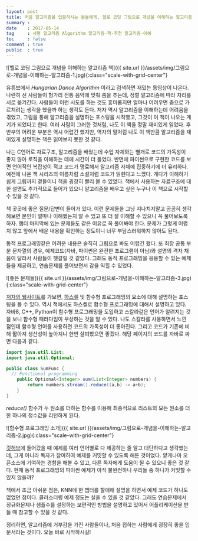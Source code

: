 ```yaml
---
layout: post
title: 처음 알고리즘을 입문하시는 분들에게, 헬로 코딩 그림으로 개념을 이해하는 알고리즘 리뷰
summary : 
date    : 2017-05-14
tag     : 서평 알고리즘 Algorithm 알고리즘-책-추천 알고리즘-이해
toc     : false
comment : true
public  : true
---
```


![헬로 코딩 그림으로 개념을 이해하는 알고리즘 책]({{ site.url }}/assets/img/그림으로-개념을-이해하는-알고리즘-1.jpg){:class="scale-with-grid-center"}  

유튜브에서 *Hungarian Dance Algorithm* 이라고 검색하면 재밌는 동영상이 나온다. 나란히 선 사람들이 헝가리 전통 음악에 맞춰 춤을 추는데, 정렬 알고리즘에 따라 자리를 서로 옮겨간다. 사람들이 이런 시도를 하는 것도 흥미롭지만 얼마나 어려우면 춤으로 가르치려는 생각을 했을까 하는 생각도 든다. 저자 역시 알고리즘을 이해하는데 어려움을 겪었고, 그림을 통해 알고리즘을 설명하는 포스팅을 시작했고, 그것이 이 책이 나오는 계기가 되었다고 한다. 여러 사람이 그러한 것처럼, 나도 이 책을 정말 재미있게 읽었다. 후반부의 어려운 부분은 역시 어렵긴 했지만, 역자의 말처럼 나도 이 책만큼 알고리즘을 재미있게 설명하는 책은 읽어보지 못한 것 같다.  

나는 C언어로 자료구조, 알고리즘을 배웠는데 수업 자체와는 별개로 코드의 가독성이 좋지 않아 로직을 이해하는 데에 시간이 더 들었다. 반면에 파이썬으로 구현한 코드를 보면 언어적인 복잡성이 적고 코드가 명료해서 알고리즘 자체에 집중하기에 더 유리하다. 예전에 나온 책 시리즈의 이름처럼 소설처럼 코드가 읽힌다고 느꼈다. 게다가 이해하기 쉽게 그림까지 곁들이니 책을 굉장히 빨리 볼 수 있었다. 책에서 사용하는 자료구조에 대한 설명도 추가적으로 들어가 있으니 알고리즘을 배우고 싶은 누구나 이 책으로 시작할 수 있을 것 같다.  

책 곳곳에 좋은 질문/답변이 들어가 있다. 이런 문제들을 그냥 지나치지말고 곰곰히 생각해보면 본인이 얼마나 이해했는지 알 수 있고 또 더 잘 이해할 수 있으니 꼭 풀어보도록 하자. 챕터 마지막에 있는 문제들도 같은 이유로 꼭 풀어봐야 한다. 문제가 그렇게 어렵지 않고 앞에서 배운 내용을 확인하는 정도이니 너무 부담스러워하지 않아도 된다.

동적 프로그래밍같은 어려운 내용은 솔직히 그림으로 봐도 어렵긴 했다. 또 최장 공통 부분 문자열의 경우, 예제코드(자바, 파이썬은 완전한 프로그램이 아님)와 설명의 격자 채움이 달라서 사람들이 헷갈릴 것 같았다. 그래도 동적 프로그래밍을 응용할 수 있는 예제들을 제공하고, 연습문제를 풀어보면서 감을 익힐 수 있었다.  

![좋은 문제들]({{ site.url }}/assets/img/그림으로-개념을-이해하는-알고리즘-3.jpg){:class="scale-with-grid-center"}  

[저자의 웹사이트](https://adit.io/)를 가보면, [하스켈](https://namu.wiki/w/Haskell) 및 함수형 프로그래밍의 요소에 대해 설명하는 포스팅을 볼 수 있다. 역시 책에서도 하스켈로 함수형 프로그래밍에 대해서 설명하고 있다. 자바8, C++, Python이 함수형 프로그래밍을 도입하고 스칼라같은 언어가 알려지는 것을 보니 함수형 패러다임이 부상하는 것을 알 수 있다. 나도 스칼라를 사용하면서 느낀 점인데 함수형 언어를 사용하면 코드의 가독성이 더 좋아진다. 그리고 코드가 기존에 비해 짧아져 생산성이 높아지니 한번 살펴봤으면 좋겠다. 해당 페이지의 코드를 자바로 짜면 다음과 같다.  

```java
import java.util.List;
import java.util.Optional;

public class SumFunc {
  // Functional programming
	public Optional<Integer> sum(List<Integer> numbers) {
		return numbers.stream().reduce((a,b) -> a+b);
	}
}
```

*reduce()* 함수가 두 원소를 더하는 함수를 이용해 최종적으로 리스트의 모든 원소를 더한 하나의 정수값을 리턴하게 된다.

![함수형 프로그래밍 소개]({{ site.url }}/assets/img/그림으로-개념을-이해하는-알고리즘-2.jpg){:class="scale-with-grid-center"}  

[깃허브](https://github.com/egonschiele/grokking_algorithms)에 들어갔을 때 예제를 여러 언어별로 다 제공하는 줄 알고 대단하다고 생각했는데, 그게 아니라 독자가 참여하여 예제를 커밋할 수 있도록 해둔 것이었다. 얕게나마 오픈소스에 기여하는 경험을 해볼 수 있고, 다른 독자에게 도움이 될 수 있으니 좋은 것 같다. 현재 동적 프로그래밍의 파이썬 예제가 아직 불완전하니 우리들 중 하나가 커밋할 수 있지 않을까?  

책에서 조금 아쉬운 점은, KNN에 한 챕터를 할애해 설명을 하면서 예제 코드가 하나도 없었던 점이다. 클러스터링 예제 정도는 실을 수 있을 것 같았다. 그래도 연습문제에서 정규화문제나 샘플수를 설정하는 보편적인 방법을 설명하고 있어서 어플리케이션을 만들 때 참고할 수 있을 것 같다.  

정리하면, 알고리즘에 거부감을 가진 사람들이나, 처음 접하는 사람에게 굉장히 좋을 입문서라는 것이다. 오늘 바로 시작하시길!

